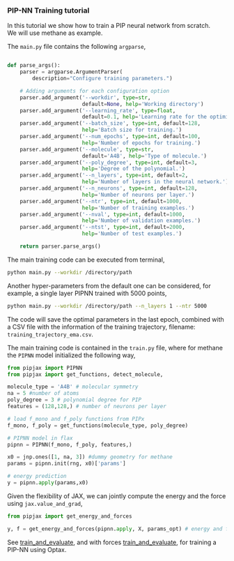 ### PIP-NN Training tutorial ###
In this tutorial we show how to train a PIP neural network from scratch.<br>
We will use methane as example. 

The ```main.py``` file contains the following ```argparse```,

```python

def parse_args():
    parser = argparse.ArgumentParser(
        description="Configure training parameters.")

    # Adding arguments for each configuration option
    parser.add_argument('--workdir', type=str,
                        default=None, help='Working directory')
    parser.add_argument('--learning_rate', type=float,
                        default=0.1, help='Learning rate for the optimizer.')
    parser.add_argument('--batch_size', type=int, default=128,
                        help='Batch size for training.')
    parser.add_argument('--num_epochs', type=int, default=100,
                        help='Number of epochs for training.')
    parser.add_argument('--molecule', type=str,
                        default='A4B', help='Type of molecule.')
    parser.add_argument('--poly_degree', type=int, default=3,
                        help='Degree of the polynomial.')
    parser.add_argument('--n_layers', type=int, default=2,
                        help='Number of layers in the neural network.')
    parser.add_argument('--n_neurons', type=int, default=128,
                        help='Number of neurons per layer.')
    parser.add_argument('--ntr', type=int, default=1000,
                        help='Number of training examples.')
    parser.add_argument('--nval', type=int, default=1000,
                        help='Number of validation examples.')
    parser.add_argument('--ntst', type=int, default=2000,
                        help='Number of test examples.')

    return parser.parse_args()


```

The main training code can be executed from terminal,
```bash
python main.py --workdir /directory/path
```
Another hyper-parameters from the default one can be considered, for example, a single layer PIPNN trained with 5000 points,
```bash
python main.py --workdir /directory/path --n_layers 1 --ntr 5000
```

The code will save the optimal parameters in the last epoch, combined with a CSV file with the information of the training trajectory, filename: ```training_trajectory_ema.csv```.


The main training code is contained in the ```train.py``` file, where for methane the ```PIPNN``` model initialized the following way,

```python
from pipjax import PIPNN
from pipjax import get_functions, detect_molecule, 

molecule_type = 'A4B' # molecular symmetry
na = 5 #number of atoms
poly_degree = 3 # polynomial degree for PIP
features = (128,128,) # number of neurons per layer

# load f_mono and f_poly functions from PIPx
f_mono, f_poly = get_functions(molecule_type, poly_degree)

# PIPNN model in flax
pipnn = PIPNN(f_mono, f_poly, features,)

x0 = jnp.ones([1, na, 3]) #dummy geometry for methane
params = pipnn.init(rng, x0)['params']

# energy prediction
y = pipnn.apply(params,x0)
```


Given the flexibility of JAX, we can jointly compute the energy and the force using ```jax.value_and_grad```,
<!-- ```python
from pipjax import get_energy_and_forces
@jax.jit
def f_w_grad(params, geoms): return get_energy_and_forces(
    pipnn.apply, geoms, params)
``` -->

```python
from pipjax import get_energy_and_forces

y, f = get_energy_and_forces(pipnn.apply, X, params_opt) # energy and forces
```

See [train_and_evaluate](train.py), and with forces [train_and_evaluate](train_w_grad.py), for training a PIP-NN using Optax.
